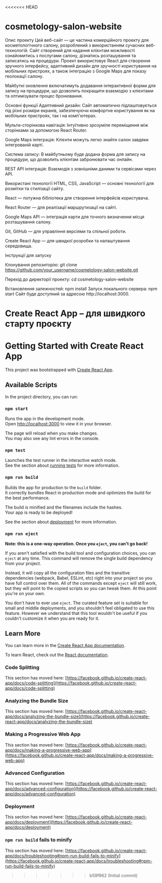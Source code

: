 <<<<<<< HEAD
# cosmetology-salon-website
Опис проекту
Цей веб-сайт — це частина комерційного проекту для косметологічного салону, розроблений з використанням сучасних веб-технологій. Сайт створений для надання клієнтам можливості ознайомитись з послугами салону, дізнатись розташування та записатись на процедури. Проект використовує React для створення зручного інтерфейсу, адаптивний дизайн для зручності користування на мобільних пристроях, а також інтеграцію з Google Maps для показу геолокації салону.

Майбутні оновлення включатимуть додавання інтерактивної форми для запису на процедури, що дозволить покращити взаємодію з клієнтами та оптимізувати процес бронювання.

Основні функції
Адаптивний дизайн: Сайт автоматично підлаштовується під різні розміри екранів, забезпечуючи комфортне користування як на мобільних пристроях, так і на комп'ютерах.

Мульти-сторінкова навігація: Інтуїтивно зрозуміле переміщення між сторінками за допомогою React Router.

Google Maps інтеграція: Клієнти можуть легко знайти салон завдяки інтегрованій карті.

Система запису: В майбутньому буде додана форма для запису на процедури, що дозволить клієнтам забронювати час онлайн.

REST API інтеграція: Взаємодія з зовнішніми даними та сервісами через API.

Використані технології
HTML, CSS, JavaScript — основні технології для розмітки та стилізації сайту.

React — потужна бібліотека для створення інтерфейсів користувача.

React Router — для реалізації маршрутизації на сайті.

Google Maps API — інтеграція карти для точного визначення місця розташування салону.

Git, GitHub — для управління версіями та спільної роботи.

Create React App — для швидкої розробки та налаштування середовища.

Інструкції для запуску

Клонування репозиторію:
git clone https://github.com/your_username/cosmetology-salon-website.git

Перехід до директорії проекту:
cd cosmetology-salon-website

Встановлення залежностей:
npm install
Запуск локального сервера:
npm start
Сайт буде доступний за адресою http://localhost:3000.

Create React App – для швидкого старту проєкту
=======
# Getting Started with Create React App

This project was bootstrapped with [Create React App](https://github.com/facebook/create-react-app).

## Available Scripts

In the project directory, you can run:

### `npm start`

Runs the app in the development mode.\
Open [http://localhost:3000](http://localhost:3000) to view it in your browser.

The page will reload when you make changes.\
You may also see any lint errors in the console.

### `npm test`

Launches the test runner in the interactive watch mode.\
See the section about [running tests](https://facebook.github.io/create-react-app/docs/running-tests) for more information.

### `npm run build`

Builds the app for production to the `build` folder.\
It correctly bundles React in production mode and optimizes the build for the best performance.

The build is minified and the filenames include the hashes.\
Your app is ready to be deployed!

See the section about [deployment](https://facebook.github.io/create-react-app/docs/deployment) for more information.

### `npm run eject`

**Note: this is a one-way operation. Once you `eject`, you can't go back!**

If you aren't satisfied with the build tool and configuration choices, you can `eject` at any time. This command will remove the single build dependency from your project.

Instead, it will copy all the configuration files and the transitive dependencies (webpack, Babel, ESLint, etc) right into your project so you have full control over them. All of the commands except `eject` will still work, but they will point to the copied scripts so you can tweak them. At this point you're on your own.

You don't have to ever use `eject`. The curated feature set is suitable for small and middle deployments, and you shouldn't feel obligated to use this feature. However we understand that this tool wouldn't be useful if you couldn't customize it when you are ready for it.

## Learn More

You can learn more in the [Create React App documentation](https://facebook.github.io/create-react-app/docs/getting-started).

To learn React, check out the [React documentation](https://reactjs.org/).

### Code Splitting

This section has moved here: [https://facebook.github.io/create-react-app/docs/code-splitting](https://facebook.github.io/create-react-app/docs/code-splitting)

### Analyzing the Bundle Size

This section has moved here: [https://facebook.github.io/create-react-app/docs/analyzing-the-bundle-size](https://facebook.github.io/create-react-app/docs/analyzing-the-bundle-size)

### Making a Progressive Web App

This section has moved here: [https://facebook.github.io/create-react-app/docs/making-a-progressive-web-app](https://facebook.github.io/create-react-app/docs/making-a-progressive-web-app)

### Advanced Configuration

This section has moved here: [https://facebook.github.io/create-react-app/docs/advanced-configuration](https://facebook.github.io/create-react-app/docs/advanced-configuration)

### Deployment

This section has moved here: [https://facebook.github.io/create-react-app/docs/deployment](https://facebook.github.io/create-react-app/docs/deployment)

### `npm run build` fails to minify

This section has moved here: [https://facebook.github.io/create-react-app/docs/troubleshooting#npm-run-build-fails-to-minify](https://facebook.github.io/create-react-app/docs/troubleshooting#npm-run-build-fails-to-minify)
>>>>>>> b59f962 (Initial commit)
